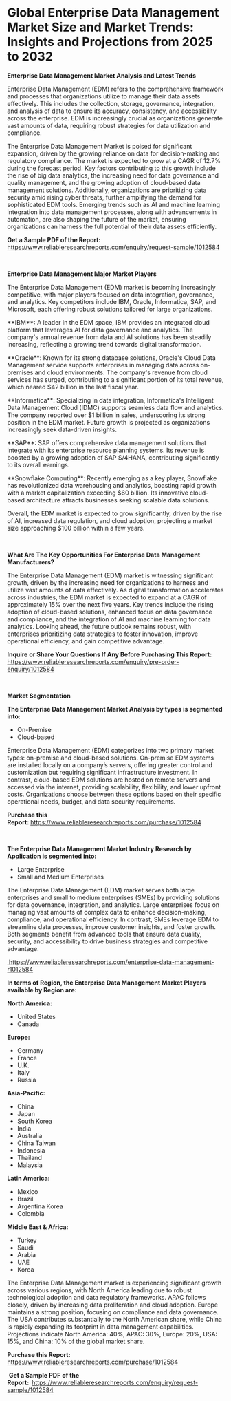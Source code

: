 <p><h1>Global Enterprise Data Management Market Size and Market Trends: Insights and Projections from 2025 to 2032</h1></p><p><strong>Enterprise Data Management Market Analysis and Latest Trends</strong></p>
<p><p>Enterprise Data Management (EDM) refers to the comprehensive framework and processes that organizations utilize to manage their data assets effectively. This includes the collection, storage, governance, integration, and analysis of data to ensure its accuracy, consistency, and accessibility across the enterprise. EDM is increasingly crucial as organizations generate vast amounts of data, requiring robust strategies for data utilization and compliance.</p><p>The Enterprise Data Management Market is poised for significant expansion, driven by the growing reliance on data for decision-making and regulatory compliance. The market is expected to grow at a CAGR of 12.7% during the forecast period. Key factors contributing to this growth include the rise of big data analytics, the increasing need for data governance and quality management, and the growing adoption of cloud-based data management solutions. Additionally, organizations are prioritizing data security amid rising cyber threats, further amplifying the demand for sophisticated EDM tools. Emerging trends such as AI and machine learning integration into data management processes, along with advancements in automation, are also shaping the future of the market, ensuring organizations can harness the full potential of their data assets efficiently.</p></p>
<p><strong>Get a Sample PDF of the Report:&nbsp;</strong> <a href="https://www.reliableresearchreports.com/enquiry/request-sample/1012584?utm_campaign=3092&utm_medium=2&utm_source=Github&utm_content=ia&utm_term=18042025&utm_id=enterprise-data-management">https://www.reliableresearchreports.com/enquiry/request-sample/1012584</a></p>
<p>&nbsp;</p>
<p><strong>Enterprise Data Management Major Market Players</strong></p>
<p><p>The Enterprise Data Management (EDM) market is becoming increasingly competitive, with major players focused on data integration, governance, and analytics. Key competitors include IBM, Oracle, Informatica, SAP, and Microsoft, each offering robust solutions tailored for large organizations.</p><p>**IBM**: A leader in the EDM space, IBM provides an integrated cloud platform that leverages AI for data governance and analytics. The company's annual revenue from data and AI solutions has been steadily increasing, reflecting a growing trend towards digital transformation.</p><p>**Oracle**: Known for its strong database solutions, Oracle's Cloud Data Management service supports enterprises in managing data across on-premises and cloud environments. The company's revenue from cloud services has surged, contributing to a significant portion of its total revenue, which neared $42 billion in the last fiscal year.</p><p>**Informatica**: Specializing in data integration, Informatica's Intelligent Data Management Cloud (IDMC) supports seamless data flow and analytics. The company reported over $1 billion in sales, underscoring its strong position in the EDM market. Future growth is projected as organizations increasingly seek data-driven insights.</p><p>**SAP**: SAP offers comprehensive data management solutions that integrate with its enterprise resource planning systems. Its revenue is boosted by a growing adoption of SAP S/4HANA, contributing significantly to its overall earnings.</p><p>**Snowflake Computing**: Recently emerging as a key player, Snowflake has revolutionized data warehousing and analytics, boasting rapid growth with a market capitalization exceeding $60 billion. Its innovative cloud-based architecture attracts businesses seeking scalable data solutions.</p><p>Overall, the EDM market is expected to grow significantly, driven by the rise of AI, increased data regulation, and cloud adoption, projecting a market size approaching $100 billion within a few years.</p></p>
<p>&nbsp;</p>
<p><strong>What Are The Key Opportunities For Enterprise Data Management Manufacturers?</strong></p>
<p><p>The Enterprise Data Management (EDM) market is witnessing significant growth, driven by the increasing need for organizations to harness and utilize vast amounts of data effectively. As digital transformation accelerates across industries, the EDM market is expected to expand at a CAGR of approximately 15% over the next five years. Key trends include the rising adoption of cloud-based solutions, enhanced focus on data governance and compliance, and the integration of AI and machine learning for data analytics. Looking ahead, the future outlook remains robust, with enterprises prioritizing data strategies to foster innovation, improve operational efficiency, and gain competitive advantage.</p></p>
<p><strong>Inquire or Share Your Questions If Any Before Purchasing This Report:</strong> <a href="https://www.reliableresearchreports.com/enquiry/pre-order-enquiry/1012584?utm_campaign=3092&utm_medium=2&utm_source=Github&utm_content=ia&utm_term=18042025&utm_id=enterprise-data-management">https://www.reliableresearchreports.com/enquiry/pre-order-enquiry/1012584</a></p>
<p>&nbsp;</p>
<p><strong>Market Segmentation</strong></p>
<p><strong>The Enterprise Data Management Market Analysis by types is segmented into:</strong></p>
<p><ul><li>On-Premise</li><li>Cloud-based</li></ul></p>
<p><p>Enterprise Data Management (EDM) categorizes into two primary market types: on-premise and cloud-based solutions. On-premise EDM systems are installed locally on a company’s servers, offering greater control and customization but requiring significant infrastructure investment. In contrast, cloud-based EDM solutions are hosted on remote servers and accessed via the internet, providing scalability, flexibility, and lower upfront costs. Organizations choose between these options based on their specific operational needs, budget, and data security requirements.</p></p>
<p><strong>Purchase this Report:&nbsp;</strong><a href="https://www.reliableresearchreports.com/purchase/1012584?utm_campaign=3092&utm_medium=2&utm_source=Github&utm_content=ia&utm_term=18042025&utm_id=enterprise-data-management">https://www.reliableresearchreports.com/purchase/1012584</a></p>
<p>&nbsp;</p>
<p><strong>The Enterprise Data Management Market Industry Research by Application is segmented into:</strong></p>
<p><ul><li>Large Enterprise</li><li>Small and Medium Enterprises</li></ul></p>
<p><p>The Enterprise Data Management (EDM) market serves both large enterprises and small to medium enterprises (SMEs) by providing solutions for data governance, integration, and analytics. Large enterprises focus on managing vast amounts of complex data to enhance decision-making, compliance, and operational efficiency. In contrast, SMEs leverage EDM to streamline data processes, improve customer insights, and foster growth. Both segments benefit from advanced tools that ensure data quality, security, and accessibility to drive business strategies and competitive advantage.</p></p>
<p><a href="https://www.reliableresearchreports.com/enterprise-data-management-r1012584?utm_campaign=3092&utm_medium=2&utm_source=Github&utm_content=ia&utm_term=18042025&utm_id=enterprise-data-management">&nbsp;https://www.reliableresearchreports.com/enterprise-data-management-r1012584</a></p>
<p><strong>In terms of Region, the Enterprise Data Management Market Players available by Region are:</strong></p>
<p>
    <p> <strong> North America: </strong>
        <ul>
            <li>United States</li>
            <li>Canada</li>
        </ul>
        </p> 
    <p> <strong> Europe: </strong>
        <ul>
            <li>Germany</li>
            <li>France</li>
            <li>U.K.</li>
            <li>Italy</li>
            <li>Russia</li>
        </ul>
        </p> 
    <p> <strong> Asia-Pacific: </strong>
        <ul>
            <li>China</li>
            <li>Japan</li>
            <li>South Korea</li>
            <li>India</li>
            <li>Australia</li>
            <li>China Taiwan</li>
            <li>Indonesia</li>
            <li>Thailand</li>
            <li>Malaysia</li>
        </ul>
        </p> 
    <p> <strong> Latin America: </strong>
        <ul>
            <li>Mexico</li>
            <li>Brazil</li>
            <li>Argentina Korea</li>
            <li>Colombia</li>
        </ul>
        </p> 
    <p> <strong> Middle East & Africa: </strong>
        <ul>
            <li>Turkey</li>
            <li>Saudi</li>
            <li>Arabia</li>
            <li>UAE</li>
            <li>Korea</li>
        </ul>
    </p>
    </p>
<p><p>The Enterprise Data Management market is experiencing significant growth across various regions, with North America leading due to robust technological adoption and data regulatory frameworks. APAC follows closely, driven by increasing data proliferation and cloud adoption. Europe maintains a strong position, focusing on compliance and data governance. The USA contributes substantially to the North American share, while China is rapidly expanding its footprint in data management capabilities. Projections indicate North America: 40%, APAC: 30%, Europe: 20%, USA: 15%, and China: 10% of the global market share.</p></p>
<p><strong>Purchase this Report: </strong><a href="https://www.reliableresearchreports.com/purchase/1012584?utm_campaign=3092&utm_medium=2&utm_source=Github&utm_content=ia&utm_term=18042025&utm_id=enterprise-data-management">https://www.reliableresearchreports.com/purchase/1012584</a></p>
<p>&nbsp;<strong>Get a Sample PDF of the Report:&nbsp;&nbsp;</strong><a href="https://www.reliableresearchreports.com/enquiry/request-sample/1012584?utm_campaign=3092&utm_medium=2&utm_source=Github&utm_content=ia&utm_term=18042025&utm_id=enterprise-data-management">https://www.reliableresearchreports.com/enquiry/request-sample/1012584</a></p>
<p><strong></strong></p>
<p><p></p><p></p><p></p></p>